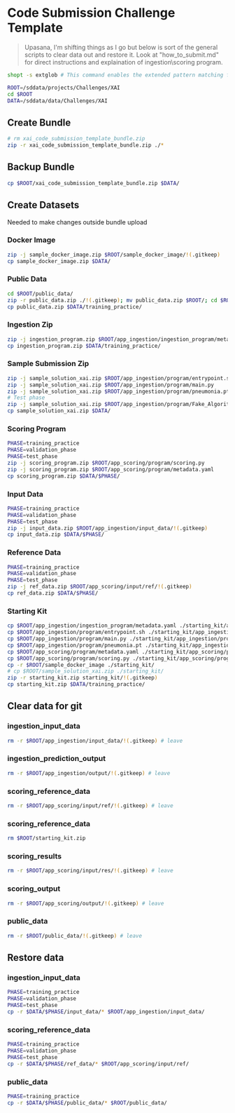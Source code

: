 # Code Submission Challenge Template

> Upasana, I'm shifting things as I go but below is sort of the general scripts to clear data out and restore it. Look at "how_to_submit.md" for direct instructions and explaination of ingestion\scoring program.

```bash
shopt -s extglob # This command enables the extended pattern matching features in Bash, allowing us to use `!(pattern)` to match everything except the specified pattern.
```
```bash
ROOT=/sddata/projects/Challenges/XAI
cd $ROOT
DATA=/sddata/data/Challenges/XAI
```

## Create Bundle
```bash
# rm xai_code_submission_template_bundle.zip
zip -r xai_code_submission_template_bundle.zip ./*
```

## Backup Bundle
```bash
cp $ROOT/xai_code_submission_template_bundle.zip $DATA/
```


## Create Datasets
Needed to make changes outside bundle upload

### Docker Image
```bash
zip -j sample_docker_image.zip $ROOT/sample_docker_image/!(.gitkeep)
cp sample_docker_image.zip $DATA/
```

### Public Data
```bash
cd $ROOT/public_data/
zip -r public_data.zip ./!(.gitkeep); mv public_data.zip $ROOT/; cd $ROOT
cp public_data.zip $DATA/training_practice/
```

### Ingestion Zip
```bash
zip -j ingestion_program.zip $ROOT/app_ingestion/ingestion_program/metadata.yaml
cp ingestion_program.zip $DATA/training_practice/
```

### Sample Submission Zip
```bash
zip -j sample_solution_xai.zip $ROOT/app_ingestion/program/entrypoint.sh
zip -j sample_solution_xai.zip $ROOT/app_ingestion/program/main.py
zip -j sample_solution_xai.zip $ROOT/app_ingestion/program/pneumonia.pt
# Test phase
zip -j sample_solution_xai.zip $ROOT/app_ingestion/program/Fake_Algorithm_Description.docx
cp sample_solution_xai.zip $DATA/
```

### Scoring Program
```bash
PHASE=training_practice
PHASE=validation_phase
PHASE=test_phase
zip -j scoring_program.zip $ROOT/app_scoring/program/scoring.py
zip -j scoring_program.zip $ROOT/app_scoring/program/metadata.yaml
cp scoring_program.zip $DATA/$PHASE/
```

### Input Data
```bash
PHASE=training_practice
PHASE=validation_phase
PHASE=test_phase
zip -j input_data.zip $ROOT/app_ingestion/input_data/!(.gitkeep)
cp input_data.zip $DATA/$PHASE/
```

### Reference Data
```bash
PHASE=training_practice
PHASE=validation_phase
PHASE=test_phase
zip -j ref_data.zip $ROOT/app_scoring/input/ref/!(.gitkeep)
cp ref_data.zip $DATA/$PHASE/
```

### Starting Kit
```bash
cp $ROOT/app_ingestion/ingestion_program/metadata.yaml ./starting_kit/app_ingestion/ingestion_program/
cp $ROOT/app_ingestion/program/entrypoint.sh ./starting_kit/app_ingestion/program/
cp $ROOT/app_ingestion/program/main.py ./starting_kit/app_ingestion/program/
cp $ROOT/app_ingestion/program/pneumonia.pt ./starting_kit/app_ingestion/program/
cp $ROOT/app_scoring/program/metadata.yaml ./starting_kit/app_scoring/program/
cp $ROOT/app_scoring/program/scoring.py ./starting_kit/app_scoring/program/
cp -r $ROOT/sample_docker_image ./starting_kit/
# cp $ROOT/sample_solution_xai.zip ./starting_kit/
zip -r starting_kit.zip starting_kit/!(.gitkeep)
cp starting_kit.zip $DATA/training_practice/
```


## Clear data for git

### ingestion_input_data
```bash
rm -r $ROOT/app_ingestion/input_data/!(.gitkeep) # leave
```

### ingestion_prediction_output
```bash
rm -r $ROOT/app_ingestion/output/!(.gitkeep) # leave
```

### scoring_reference_data
```bash
rm -r $ROOT/app_scoring/input/ref/!(.gitkeep) # leave
```

### scoring_reference_data
```bash
rm $ROOT/starting_kit.zip
```


### scoring_results
```bash
rm -r $ROOT/app_scoring/input/res/!(.gitkeep) # leave
```

### scoring_output
```bash
rm -r $ROOT/app_scoring/output/!(.gitkeep) # leave
```

### public_data
```bash
rm -r $ROOT/public_data/!(.gitkeep) # leave
```


## Restore data

### ingestion_input_data
```bash
PHASE=training_practice
PHASE=validation_phase
PHASE=test_phase
cp -r $DATA/$PHASE/input_data/* $ROOT/app_ingestion/input_data/
```

### scoring_reference_data
```bash
PHASE=training_practice
PHASE=validation_phase
PHASE=test_phase
cp -r $DATA/$PHASE/ref_data/* $ROOT/app_scoring/input/ref/
```

### public_data
```bash
PHASE=training_practice
cp -r $DATA/$PHASE/public_data/* $ROOT/public_data/
```